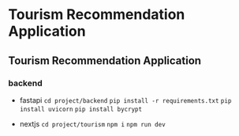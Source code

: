 # Tourism Recommendation Application
## Tourism Recommendation Application

### backend
- fastapi
`cd project/backend`
`pip install -r requirements.txt`
`pip install uvicorn`
`pip install bycrypt`

- nextjs
`cd project/tourism`
`npm i`
`npm run dev`
